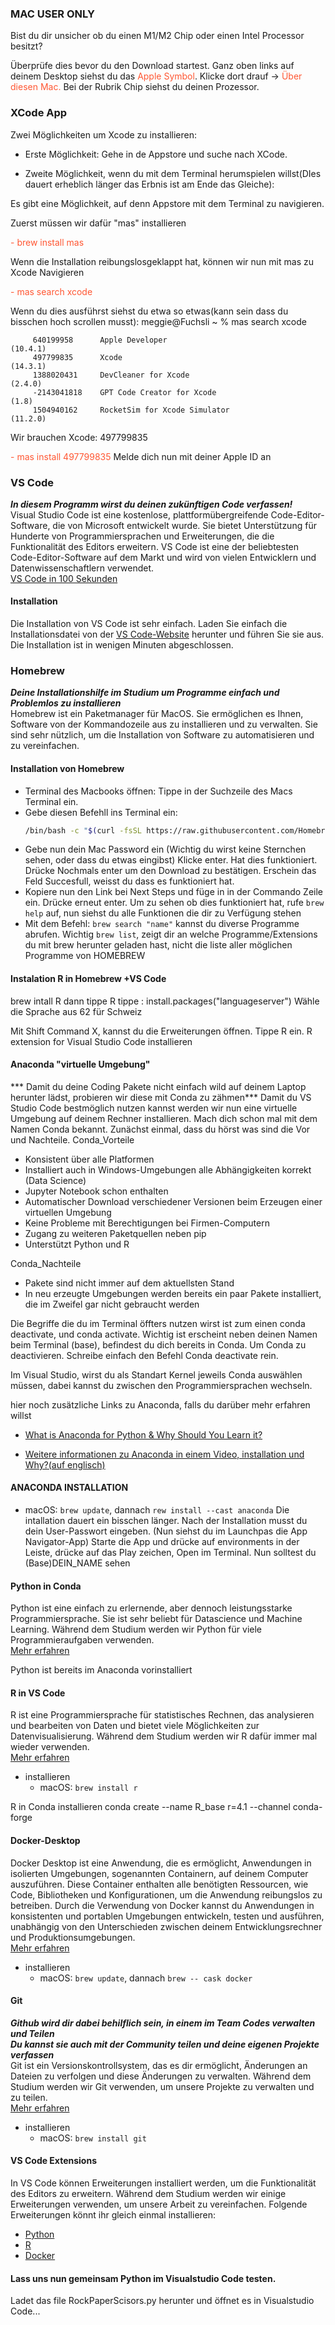 ### MAC USER ONLY
Bist du dir unsicher ob du einen M1/M2 Chip oder einen Intel Processor besitzt? 

Überprüfe dies bevor du den Download startest. Ganz oben links auf deinem Desktop siehst du das <span style="color: #FF5733">Apple Symbol</span>. Klicke dort drauf -> <span style="color: #FF5733">Über diesen Mac.</span> Bei der Rubrik Chip siehst du deinen Prozessor.

### XCode App

Zwei Möglichkeiten um Xcode zu installieren:

- Erste Möglichkeit: Gehe in de Appstore und suche nach XCode.

- Zweite Möglichkeit, wenn du mit dem Terminal herumspielen willst(DIes dauert erheblich länger das Erbnis ist am Ende das Gleiche):

Es gibt eine Möglichkeit, auf denn Appstore mit dem Terminal zu navigieren.

Zuerst müssen wir dafür "mas" installieren

<span style="color: #FF5733">- brew install mas</span>

Wenn die Installation reibungslosgeklappt hat, können wir nun mit mas zu Xcode Navigieren

<span style="color: #FF5733">- mas search xcode </span>


Wenn du dies ausführst siehst du etwa so etwas(kann sein dass du bisschen hoch scrollen musst):
meggie@Fuchsli ~ % mas search xcode


         640199958      Apple Developer                                    (10.4.1)
         497799835      Xcode                                              (14.3.1)
         1388020431     DevCleaner for Xcode                               (2.4.0)
         -2143041818    GPT Code Creator for Xcode                         (1.8)
         1504940162     RocketSim for Xcode Simulator                      (11.2.0)
Wir brauchen Xcode: 497799835 

<span style="color: #FF5733">- mas install 497799835</span>
Melde dich nun mit deiner Apple ID an


### VS Code
***In diesem Programm wirst du deinen zukünftigen Code verfassen!*** <br>
Visual Studio Code ist eine kostenlose, plattformübergreifende Code-Editor-Software, die von Microsoft entwickelt wurde. Sie bietet Unterstützung für Hunderte von Programmiersprachen und Erweiterungen, die die Funktionalität des Editors erweitern. VS Code ist eine der beliebtesten Code-Editor-Software auf dem Markt und wird von vielen Entwicklern und Datenwissenschaftlern verwendet. <br>
[VS Code in 100 Sekunden](https://www.youtube.com/watch?v=KMxo3T_MTvY&ab_channel=Fireship)

#### Installation

Die Installation von VS Code ist sehr einfach. Laden Sie einfach die Installationsdatei von der [VS Code-Website](https://code.visualstudio.com/) herunter und führen Sie sie aus. Die Installation ist in wenigen Minuten abgeschlossen.

### Homebrew
***Deine Installationshilfe im Studium um Programme einfach und Problemlos zu installieren*** <br>
Homebrew ist ein Paketmanager für MacOS. Sie ermöglichen es Ihnen, Software von der Kommandozeile aus zu installieren und zu verwalten. Sie sind sehr nützlich, um die Installation von Software zu automatisieren und zu vereinfachen.

#### Installation von Homebrew

- Terminal des Macbooks öffnen: Tippe in der Suchzeile des Macs Terminal ein.
- Gebe diesen Befehll ins Terminal ein:
   ```bash
   /bin/bash -c "$(curl -fsSL https://raw.githubusercontent.com/Homebrew/install/HEAD/install.sh)"
   ```
- Gebe nun dein Mac Password ein (Wichtig du wirst keine Sternchen sehen, oder dass du etwas eingibst)
Klicke enter. Hat dies funktioniert. Drücke Nochmals enter um den Download zu bestätigen. 
Erschein das Feld Succesfull, weisst du dass es funktioniert hat. 
- Kopiere nun den Link bei Next Steps und füge in in der Commando Zeile ein. Drücke erneut enter. Um zu sehen ob dies funktioniert hat, rufe `brew help` auf, nun siehst du alle Funktionen die dir zu Verfügung stehen
- Mit dem Befehl: `brew search "name"` kannst du diverse Programme abrufen.
Wichtig `brew list`, zeigt dir an welche Programme/Extensions du mit brew herunter geladen hast, nicht die liste aller möglichen Programme von HOMEBREW
</details>

#### Instalation R in Homebrew +VS Code
brew intall R
dann tippe R
tippe : install.packages("languageserver")
Wähle die Sprache aus 62 für Schweiz

Mit Shift Command X, kannst du die Erweiterungen öffnen. Tippe R ein.
R extension for Visual Studio Code installieren



#### Anaconda "virtuelle Umgebung"
*** Damit du deine Coding Pakete nicht einfach wild auf deinem Laptop herunter lädst, probieren wir diese mit Conda zu zähmen***
Damit du VS Studio Code bestmöglich nutzen kannst werden wir nun eine virtuelle Umgebung auf deinem Rechner installieren.
Mach dich schon mal mit dem Namen Conda bekannt.
Zunächst einmal, dass du hörst was sind die Vor und Nachteile.
Conda_Vorteile

- Konsistent über alle Platformen
- Installiert auch in Windows-Umgebungen alle Abhängigkeiten korrekt (Data Science)
- Jupyter Notebook schon enthalten
- Automatischer Download verschiedener Versionen beim Erzeugen einer virtuellen Umgebung
- Keine Probleme mit Berechtigungen bei Firmen-Computern
- Zugang zu weiteren Paketquellen neben pip
- Unterstützt Python und R

Conda_Nachteile

- Pakete sind nicht immer auf dem aktuellsten Stand
- In neu erzeugte Umgebungen werden bereits ein paar Pakete installiert, die im Zweifel gar nicht gebraucht werden


Die Begriffe die du im Terminal öffters nutzen wirst ist zum einen conda deactivate, und conda activate. Wichtig ist erscheint neben deinen Namen beim Terminal (base), befindest du dich bereits in Conda. Um Conda zu deactivieren. Schreibe einfach den Befehl Conda deactivate rein.

Im Visual Studio, wirst du als Standart Kernel jeweils Conda auswählen müssen, dabei kannst du zwischen den Programmiersprachen wechseln.


hier noch zusätzliche Links zu Anaconda, falls du darüber mehr erfahren willst
- [What is Anaconda for Python & Why Should You Learn it?](https://blog.hubspot.com/website/anaconda-python)

- [Weitere informationen zu Anaconda in einem Video, installation und Why?(auf englisch)](https://www.youtube.com/watch?v=YJC6ldI3hWk&t=61s)

#### ANACONDA INSTALLATION
   - macOS: `brew update`, dannach `rew install --cast anaconda`
Die intallation dauert ein bisschen länger. Nach der Installation musst du dein User-Passwort eingeben.
(Nun siehst du im Launchpas die App Navigator-App)
Starte die App und drücke auf environments in der Leiste, drücke auf das Play zeichen, Open im Terminal. Nun solltest du (Base)DEIN_NAME sehen


#### Python in Conda

Python ist eine einfach zu erlernende, aber dennoch leistungsstarke Programmiersprache. Sie ist sehr beliebt für Datascience und Machine Learning. Während dem Studium werden wir Python für viele Programmieraufgaben verwenden. <br>
[Mehr erfahren](https://www.python.org/about/)

Python ist bereits im Anaconda vorinstalliert
  
#### R in VS Code

R ist eine Programmiersprache für statistisches Rechnen, das analysieren und bearbeiten von Daten und bietet viele Möglichkeiten zur Datenvisualisierung. Während dem Studium werden wir R dafür immer mal wieder verwenden. <br>
[Mehr erfahren](https://www.r-project.org/about.html)

- installieren
   - macOS: `brew install r`

R in Conda installieren
conda create --name R_base r=4.1 --channel conda-forge
   
#### Docker-Desktop

Docker Desktop ist eine Anwendung, die es ermöglicht, Anwendungen in isolierten Umgebungen, sogenannten Containern, auf deinem Computer auszuführen. Diese Container enthalten alle benötigten Ressourcen, wie Code, Bibliotheken und Konfigurationen, um die Anwendung reibungslos zu betreiben. Durch die Verwendung von Docker kannst du Anwendungen in konsistenten und portablen Umgebungen entwickeln, testen und ausführen, unabhängig von den Unterschieden zwischen deinem Entwicklungsrechner und Produktionsumgebungen. <br>
[Mehr erfahren](https://www.docker.com/why-docker)

- installieren
   - macOS:  `brew update`, dannach `brew -- cask docker`
            

#### Git
***Github wird dir dabei behilflich sein, in einem im Team Codes verwalten und Teilen*** <br>
***Du kannst sie auch mit der Community teilen und deine eigenen Projekte verfassen*** <br>
Git ist ein Versionskontrollsystem, das es dir ermöglicht, Änderungen an Dateien zu verfolgen und diese Änderungen zu verwalten. Während dem Studium werden wir Git verwenden, um unsere Projekte zu verwalten und zu teilen. <br>
[Mehr erfahren](https://git-scm.com/about)

- installieren
   - macOS: `brew install git`

#### VS Code Extensions

In VS Code können Erweiterungen installiert werden, um die Funktionalität des Editors zu erweitern. Während dem Studium werden wir einige Erweiterungen verwenden, um unsere Arbeit zu vereinfachen. Folgende Erweiterungen könnt ihr gleich einmal installieren:

- [Python](https://marketplace.visualstudio.com/items?itemName=ms-python.python)
- [R](https://marketplace.visualstudio.com/items?itemName=Ikuyadeu.r)
- [Docker](https://marketplace.visualstudio.com/items?itemName=ms-azuretools.vscode-docker)




#### Lass uns nun gemeinsam Python im Visualstudio Code testen. 
Ladet das file RockPaperScisors.py herunter und öffnet es in Visualstudio Code...